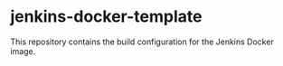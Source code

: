 # jenkins-docker-template
This repository contains the build configuration for the Jenkins Docker image.
